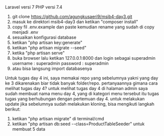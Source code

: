 <!-- info -->
Laravel versi 7
PHP versi 7.4

<!-- langkat langkah instalasi -->
1. git clone https://github.com/agungkusaeri9/msib4-day3.git
2. masuk ke direktori msib4-day3 dan ketikan "composer install"
3. copy fil .env.example dan paste kemudian rename yang sudah di copy menjadi .env
4. sesuaikan konfigurasi database
5. ketikan "php artisan key:generate"
6. ketikan "php artisan migrate --seed"
7. ketika "php artisan serve"
8. buka browser lalu ketikan 127.0.0.1:8000 dan login sebagai superadmin
    username : superadmin
    password : superadmin
9. atau bisa langsung import databasenya


<!-- update tugas day 4 -->
Untuk tugas day 4 ini, saya memakai repo yang sebelumnya yakni yang day ke 3 dikarenakan biar tidak banyak folder/repo.
pertanyaannya gimana cara melihat tugas day 4?
untuk melihat tugas day 4 di halaman admin saya sudah membuat nama menu day 4, yang di kategori menu tersebut itu tugas tugas yang berhubungan dengan pertemuan day 4.
untuk melakukan update jika sebelumnya sudah melakukan kloning, bisa mengikuti langkah berikut:
1. ketikan "php artisan migrate" di terminal/cmd
2. ketikan "php artisan db:seed --class=ProductTableSeeder" untuk membuat 5 data

